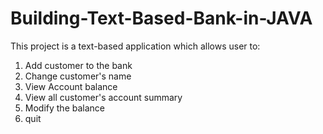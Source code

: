 # Building-Text-Based-Bank-in-JAVA
This project is a text-based application which allows user to:
1. Add customer to the bank
2. Change customer's name
3. View Account balance
4. View all customer's account summary
5. Modify the balance
6. quit
